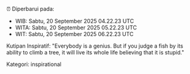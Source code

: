 ⏰ Diperbarui pada:
- WIB: Sabtu, 20 September 2025 04.22.23 UTC
- WITA: Sabtu, 20 September 2025 05.22.23 UTC
- WIT: Sabtu, 20 September 2025 06.22.23 UTC

Kutipan Inspiratif:
"Everybody is a genius. But if you judge a fish by its ability to climb a tree, it will live its whole life believing that it is stupid."


Kategori: inspirational

